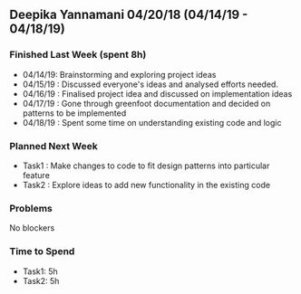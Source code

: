 
## Deepika Yannamani 04/20/18 (04/14/19 - 04/18/19)

### Finished Last Week (spent 8h)

- 04/14/19: Brainstorming and exploring project ideas
- 04/15/19 : Discussed everyone's ideas and analysed efforts needed. 
- 04/16/19 : Finalised project idea and discussed on implementation ideas
- 04/17/19 : Gone through greenfoot documentation and decided on patterns to be implemented
- 04/18/19 : Spent some time on understanding existing code and logic 

### Planned Next Week 
- Task1 : Make changes to code to fit design patterns into particular feature
- Task2 : Explore ideas to add new functionality in the existing code


### Problems
No blockers

### Time to Spend

- Task1: 5h
- Task2: 5h
